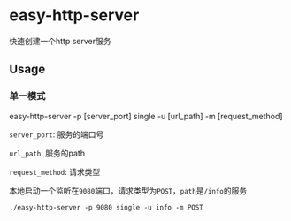 # easy-http-server
快速创建一个http server服务

## Usage
### 单一模式

easy-http-server -p [server_port] single -u [url_path] -m [request_method]

`server_port`: 服务的端口号

`url_path`: 服务的path

`request_method`: 请求类型

本地启动一个监听在`9080`端口，请求类型为`POST`，`path`是`/info`的服务
```
./easy-http-server -p 9080 single -u info -m POST
```